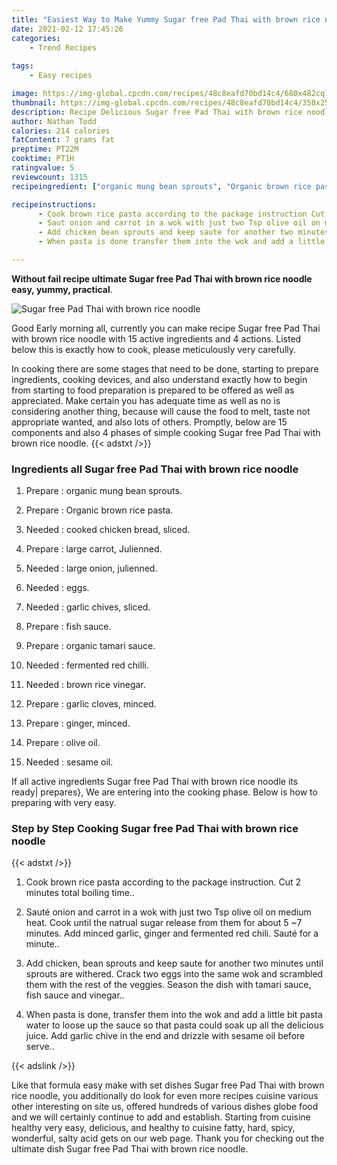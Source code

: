 ```yaml
---
title: "Easiest Way to Make Yummy Sugar free Pad Thai with brown rice noodle"
date: 2021-02-12 17:45:26
categories:
    - Trend Recipes
    
tags:
    - Easy recipes

image: https://img-global.cpcdn.com/recipes/48c8eafd70bd14c4/680x482cq70/sugar-free-pad-thai-with-brown-rice-noodle-recipe-main-photo.jpg
thumbnail: https://img-global.cpcdn.com/recipes/48c8eafd70bd14c4/350x250cq70/sugar-free-pad-thai-with-brown-rice-noodle-recipe-main-photo.jpg
description: Recipe Delicious Sugar free Pad Thai with brown rice noodle with 15 ingredients and 4 stages of easy cooking.
author: Nathan Todd
calories: 214 calories
fatContent: 7 grams fat
preptime: PT22M
cooktime: PT1H
ratingvalue: 5
reviewcount: 1315
recipeingredient: ["organic mung bean sprouts", "Organic brown rice pasta", "cooked chicken bread sliced", "large carrot Julienned", "large onion julienned", "eggs", "garlic chives sliced", "fish sauce", "organic tamari sauce", "fermented red chilli", "brown rice vinegar", "garlic cloves minced", "ginger minced", "olive oil", "sesame oil"]

recipeinstructions: 
      - Cook brown rice pasta according to the package instruction Cut 2 minutes total boiling time 
      - Saut onion and carrot in a wok with just two Tsp olive oil on medium heat Cook until the natrual sugar release from them for about 5 7 minutes Add minced garlic ginger and fermented red chili Saut for a minute 
      - Add chicken bean sprouts and keep saute for another two minutes until sprouts are withered Crack two eggs into the same wok and scrambled them with the rest of the veggies Season the dish with tamari sauce fish sauce and vinegar 
      - When pasta is done transfer them into the wok and add a little bit pasta water to loose up the sauce so that pasta could soak up all the delicious juice Add garlic chive in the end and drizzle with sesame oil before serve

---
```




**Without fail recipe ultimate Sugar free Pad Thai with brown rice noodle easy, yummy, practical**. 


![Sugar free Pad Thai with brown rice noodle](https://img-global.cpcdn.com/recipes/48c8eafd70bd14c4/680x482cq70/sugar-free-pad-thai-with-brown-rice-noodle-recipe-main-photo.jpg "Sugar free Pad Thai with brown rice noodle")




Good Early morning all, currently you can make recipe Sugar free Pad Thai with brown rice noodle with 15 active ingredients and 4 actions. Listed below this is exactly how to cook, please meticulously very carefully.

In cooking there are some stages that need to be done, starting to prepare ingredients, cooking devices, and also understand exactly how to begin from starting to food preparation is prepared to be offered as well as appreciated. Make certain you has adequate time as well as no is considering another thing, because will cause the food to melt, taste not appropriate wanted, and also lots of others. Promptly, below are 15 components and also 4 phases of simple cooking Sugar free Pad Thai with brown rice noodle.
{{< adstxt />}}

### Ingredients all Sugar free Pad Thai with brown rice noodle


1. Prepare  : organic mung bean sprouts.

1. Prepare  : Organic brown rice pasta.

1. Needed  : cooked chicken bread, sliced.

1. Prepare  : large carrot, Julienned.

1. Needed  : large onion, julienned.

1. Needed  : eggs.

1. Needed  : garlic chives, sliced.

1. Prepare  : fish sauce.

1. Prepare  : organic tamari sauce.

1. Needed  : fermented red chilli.

1. Needed  : brown rice vinegar.

1. Prepare  : garlic cloves, minced.

1. Prepare  : ginger, minced.

1. Prepare  : olive oil.

1. Needed  : sesame oil.



If all active ingredients Sugar free Pad Thai with brown rice noodle its ready| prepares}, We are entering into the cooking phase. Below is how to preparing with very easy.

### Step by Step Cooking Sugar free Pad Thai with brown rice noodle

{{< adstxt />}}


1. Cook brown rice pasta according to the package instruction. Cut 2 minutes total boiling time..



1. Sauté onion and carrot in a wok with just two Tsp olive oil on medium heat. Cook until the natrual sugar release from them for about 5 ~7 minutes. Add minced garlic, ginger and fermented red chili. Sauté for a minute..



1. Add chicken, bean sprouts and keep saute for another two minutes until sprouts are withered. Crack two eggs into the same wok and scrambled them with the rest of the veggies. Season the dish with tamari sauce, fish sauce and vinegar..



1. When pasta is done, transfer them into the wok and add a little bit pasta water to loose up the sauce so that pasta could soak up all the delicious juice. Add garlic chive in the end and drizzle with sesame oil before serve..





{{< adslink />}}

Like that formula easy make with set dishes Sugar free Pad Thai with brown rice noodle, you additionally do look for even more recipes cuisine various other interesting on site us, offered hundreds of various dishes globe food and we will certainly continue to add and establish. Starting from cuisine healthy very easy, delicious, and healthy to cuisine fatty, hard, spicy, wonderful, salty acid gets on our web page. Thank you for checking out the ultimate dish Sugar free Pad Thai with brown rice noodle.
